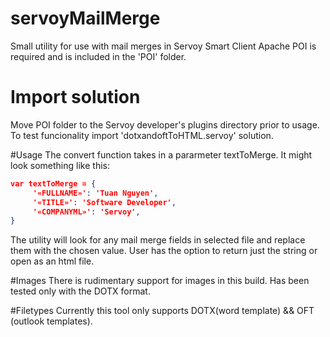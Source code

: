 # servoyMailMerge

Small utility for use with mail merges in Servoy Smart Client
Apache POI is required and is included in the 'POI' folder. 

# Import solution
Move POI folder to the Servoy developer's plugins directory prior to usage.
To test funcionality import 'dotxandoftToHTML.servoy' solution.

#Usage
The convert function takes in a pararmeter textToMerge.
It might look something like this:
```json
var textToMerge = {
	 '«FULLNAME»': 'Tuan Nguyen',
     '«TITLE»': 'Software Developer',
     '«COMPANYML»': 'Servoy',
}
```

The utility will look for any mail merge fields in selected file and replace them with the chosen value.  User has the option to return just the string or open as an html file.

#Images
There is rudimentary support for images in this build.  Has been tested only with the DOTX format. 

#Filetypes
Currently this tool only supports DOTX(word template) && OFT (outlook templates).